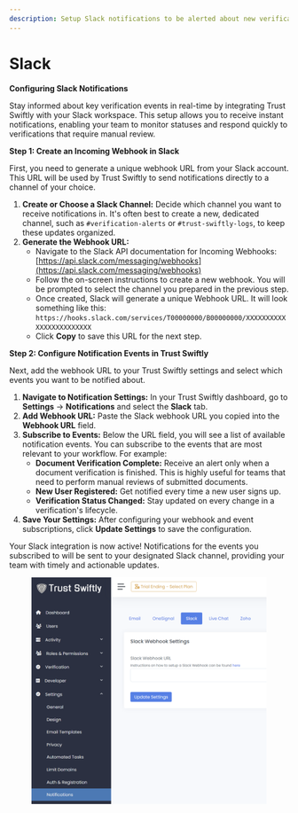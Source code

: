 ```yaml
---
description: Setup Slack notifications to be alerted about new verification statuses.
---
```


# Slack

**Configuring Slack Notifications**

Stay informed about key verification events in real-time by integrating Trust Swiftly with your Slack workspace. This setup allows you to receive instant notifications, enabling your team to monitor statuses and respond quickly to verifications that require manual review.

**Step 1: Create an Incoming Webhook in Slack**

First, you need to generate a unique webhook URL from your Slack account. This URL will be used by Trust Swiftly to send notifications directly to a channel of your choice.

1. **Create or Choose a Slack Channel:** Decide which channel you want to receive notifications in. It's often best to create a new, dedicated channel, such as `#verification-alerts` or `#trust-swiftly-logs`, to keep these updates organized.
2. **Generate the Webhook URL:**
   * Navigate to the Slack API documentation for Incoming Webhooks: [https://api.slack.com/messaging/webhooks](https://api.slack.com/messaging/webhooks)
   * Follow the on-screen instructions to create a new webhook. You will be prompted to select the channel you prepared in the previous step.
   * Once created, Slack will generate a unique Webhook URL. It will look something like this:
     `https://hooks.slack.com/services/T00000000/B00000000/XXXXXXXXXXXXXXXXXXXXXXXX`
   * Click **Copy** to save this URL for the next step.

**Step 2: Configure Notification Events in Trust Swiftly**

Next, add the webhook URL to your Trust Swiftly settings and select which events you want to be notified about.

1. **Navigate to Notification Settings:** In your Trust Swiftly dashboard, go to **Settings** -> **Notifications** and select the **Slack** tab.
2. **Add Webhook URL:** Paste the Slack webhook URL you copied into the **Webhook URL** field.
3. **Subscribe to Events:** Below the URL field, you will see a list of available notification events. You can subscribe to the events that are most relevant to your workflow. For example:
   * **Document Verification Complete:** Receive an alert only when a document verification is finished. This is highly useful for teams that need to perform manual reviews of submitted documents.
   * **New User Registered:** Get notified every time a new user signs up.
   * **Verification Status Changed:** Stay updated on every change in a verification's lifecycle.
4. **Save Your Settings:** After configuring your webhook and event subscriptions, click **Update Settings** to save the configuration.

Your Slack integration is now active! Notifications for the events you subscribed to will be sent to your designated Slack channel, providing your team with timely and actionable updates.

<figure><img src="../.gitbook/assets/image (2) (1) (1).png" alt=""><figcaption></figcaption></figure>

